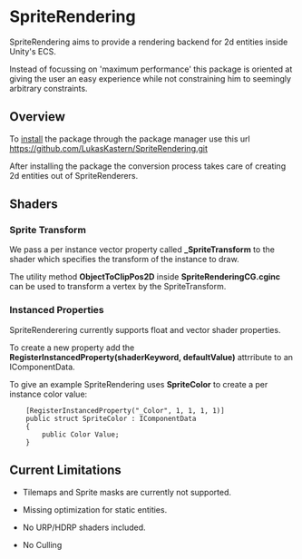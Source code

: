 # SpriteRendering

SpriteRendering aims to provide a rendering backend for 2d entities inside Unity's ECS.

Instead of focussing on 'maximum performance' this package is oriented at giving the user an easy experience while not constraining him to seemingly arbitrary constraints.


## Overview

To [install](https://docs.unity3d.com/Manual/upm-ui-giturl.html) the package through the package manager use this url https://github.com/LukasKastern/SpriteRendering.git 

After installing the package the conversion process takes care of creating 2d entities out of SpriteRenderers.

## Shaders

### Sprite Transform

We pass a per instance vector property called **_SpriteTransform** to the shader which specifies the transform of the instance to draw.

The utility method **ObjectToClipPos2D** inside **SpriteRenderingCG.cginc** can be used to transform a vertex by the SpriteTransform.


### Instanced Properties

SpriteRenderering currently supports float and vector shader properties.

To create a new property add the **RegisterInstancedProperty(shaderKeyword, defaultValue)** attrribute to an IComponentData.

To  give an example SpriteRendering uses **SpriteColor** to create a per instance color value:
``` 
    [RegisterInstancedProperty("_Color", 1, 1, 1, 1)]
    public struct SpriteColor : IComponentData
    {
        public Color Value;
    }
```



## Current Limitations

* Tilemaps and Sprite masks are currently not supported.

* Missing optimization for static entities.

* No URP/HDRP shaders included.

* No Culling
